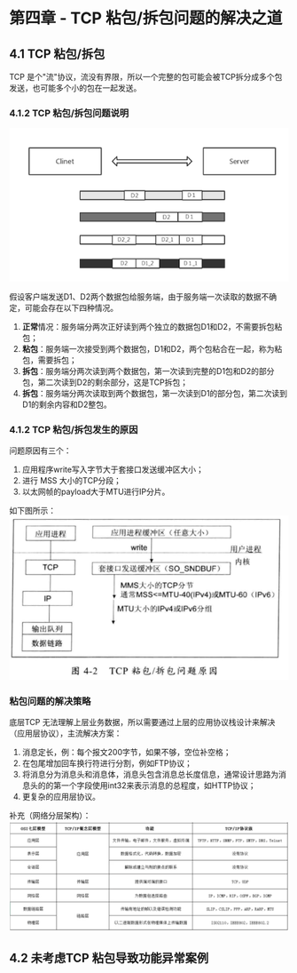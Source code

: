 # 第四章 - TCP 粘包/拆包问题的解决之道

## 4.1 TCP 粘包/拆包

TCP 是个"流"协议，流没有界限，所以一个完整的包可能会被TCP拆分成多个包发送，也可能多个小的包在一起发送。

### 4.1.2 TCP 粘包/拆包问题说明

![TCP pack&unpack](../../image/java/Netty权威指南/TCP%20pack&unpack.png)

假设客户端发送D1、D2两个数据包给服务端，由于服务端一次读取的数据不确定，可能会存在以下四种情况。

1. **正常**情况：服务端分两次正好读到两个独立的数据包D1和D2，不需要拆包粘包；
2. **粘包**：服务端一次接受到两个数据包，D1和D2，两个包粘合在一起，称为粘包，需要拆包；
3. **拆包**：服务端分两次读到两个数据包，第一次读到完整的D1包和D2的部分包，第二次读到D2的剩余部分，这是TCP拆包；
4. **拆包**：服务端分两次读取到两个数据包，第一次读到D1的部分包，第二次读到D1的剩余内容和D2整包。

### 4.1.2 TCP 粘包/拆包发生的原因

问题原因有三个：

1. 应用程序write写入字节大于套接口发送缓冲区大小；
2. 进行 MSS 大小的TCP分段；
3. 以太网帧的payload大于MTU进行IP分片。

如下图所示：
![TCP pack&unpack reason](../../image/java/Netty权威指南/TCP%20pack&unpack%20reason.png)

### 粘包问题的解决策略

底层TCP 无法理解上层业务数据，所以需要通过上层的应用协议栈设计来解决（应用层协议），主流解决方案：

1. 消息定长，例：每个报文200字节，如果不够，空位补空格；
2. 在包尾增加回车换行符进行分割，例如FTP协议；
3. 将消息分为消息头和消息体，消息头包含消息总长度信息，通常设计思路为消息头的的第一个字段使用int32来表示消息的总程度，如HTTP协议；
4. 更复杂的应用层协议。

补充（网络分层架构）：
![Network%20arch](../../image/java/Netty权威指南/Network%20arch.png)

## 4.2 未考虑TCP 粘包导致功能异常案例

